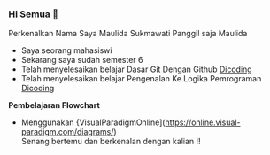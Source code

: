 ### Hi Semua 👋

Perkenalkan Nama Saya Maulida Sukmawati Panggil saja Maulida
- Saya seorang mahasiswi
- Sekarang saya sudah semester 6  
- Telah menyelesaikan belajar Dasar Git Dengan Github [Dicoding](https://www.dicoding.com/certificates/ERZR4815NZYV)
- Telah menyelesaikan belajar Pengenalan Ke Logika Pemrograman [Dicoding](https://www.dicoding.com/certificates/MEPJL0WOQZ3V)   

**Pembelajaran Flowchart**
- Menggunakan {VisualParadigmOnline](https://online.visual-paradigm.com/diagrams/)  
Senang bertemu dan berkenalan dengan kalian !!
<!--
**maulllajakn/maulllajakn** is a ✨ _special_ ✨ repository because its `README.md` (this file) appears on your GitHub profile.
